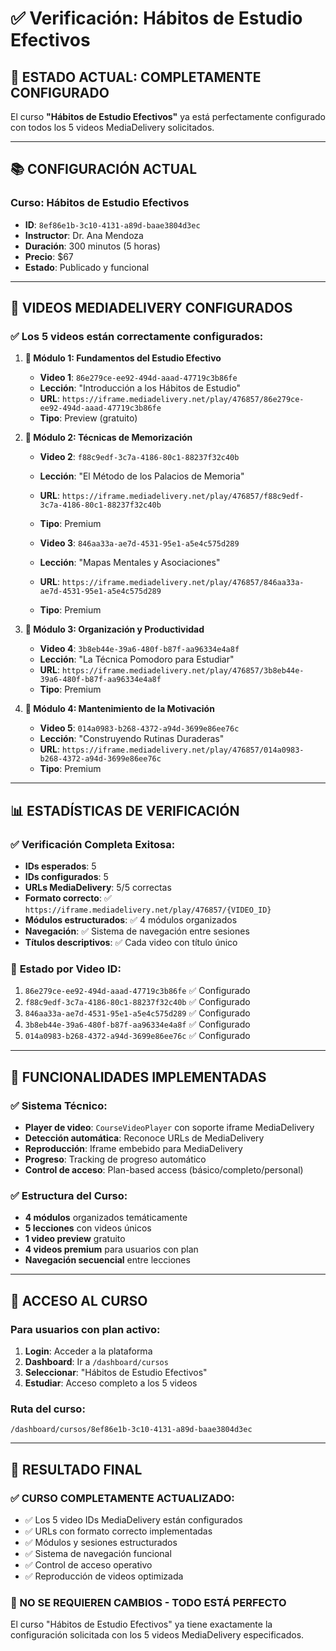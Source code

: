 # ✅ Verificación: Hábitos de Estudio Efectivos

## 🎯 ESTADO ACTUAL: COMPLETAMENTE CONFIGURADO

El curso **"Hábitos de Estudio Efectivos"** ya está perfectamente configurado con todos los 5 videos MediaDelivery solicitados.

---

## 📚 CONFIGURACIÓN ACTUAL

### **Curso: Hábitos de Estudio Efectivos**
- **ID**: `8ef86e1b-3c10-4131-a89d-baae3804d3ec`
- **Instructor**: Dr. Ana Mendoza
- **Duración**: 300 minutos (5 horas)
- **Precio**: $67
- **Estado**: Publicado y funcional

---

## 🎥 VIDEOS MEDIADELIVERY CONFIGURADOS

### ✅ **Los 5 videos están correctamente configurados:**

1. **📖 Módulo 1: Fundamentos del Estudio Efectivo**
   - **Video 1**: `86e279ce-ee92-494d-aaad-47719c3b86fe`
   - **Lección**: "Introducción a los Hábitos de Estudio"
   - **URL**: `https://iframe.mediadelivery.net/play/476857/86e279ce-ee92-494d-aaad-47719c3b86fe`
   - **Tipo**: Preview (gratuito)

2. **📖 Módulo 2: Técnicas de Memorización**
   - **Video 2**: `f88c9edf-3c7a-4186-80c1-88237f32c40b`
   - **Lección**: "El Método de los Palacios de Memoria"
   - **URL**: `https://iframe.mediadelivery.net/play/476857/f88c9edf-3c7a-4186-80c1-88237f32c40b`
   - **Tipo**: Premium

   - **Video 3**: `846aa33a-ae7d-4531-95e1-a5e4c575d289`
   - **Lección**: "Mapas Mentales y Asociaciones"
   - **URL**: `https://iframe.mediadelivery.net/play/476857/846aa33a-ae7d-4531-95e1-a5e4c575d289`
   - **Tipo**: Premium

3. **📖 Módulo 3: Organización y Productividad**
   - **Video 4**: `3b8eb44e-39a6-480f-b87f-aa96334e4a8f`
   - **Lección**: "La Técnica Pomodoro para Estudiar"
   - **URL**: `https://iframe.mediadelivery.net/play/476857/3b8eb44e-39a6-480f-b87f-aa96334e4a8f`
   - **Tipo**: Premium

4. **📖 Módulo 4: Mantenimiento de la Motivación**
   - **Video 5**: `014a0983-b268-4372-a94d-3699e86ee76c`
   - **Lección**: "Construyendo Rutinas Duraderas"
   - **URL**: `https://iframe.mediadelivery.net/play/476857/014a0983-b268-4372-a94d-3699e86ee76c`
   - **Tipo**: Premium

---

## 📊 ESTADÍSTICAS DE VERIFICACIÓN

### ✅ **Verificación Completa Exitosa:**
- **IDs esperados**: 5
- **IDs configurados**: 5
- **URLs MediaDelivery**: 5/5 correctas
- **Formato correcto**: ✅ `https://iframe.mediadelivery.net/play/476857/{VIDEO_ID}`
- **Módulos estructurados**: ✅ 4 módulos organizados
- **Navegación**: ✅ Sistema de navegación entre sesiones
- **Títulos descriptivos**: ✅ Cada video con título único

### 🎯 **Estado por Video ID:**
1. `86e279ce-ee92-494d-aaad-47719c3b86fe` ✅ Configurado
2. `f88c9edf-3c7a-4186-80c1-88237f32c40b` ✅ Configurado
3. `846aa33a-ae7d-4531-95e1-a5e4c575d289` ✅ Configurado
4. `3b8eb44e-39a6-480f-b87f-aa96334e4a8f` ✅ Configurado
5. `014a0983-b268-4372-a94d-3699e86ee76c` ✅ Configurado

---

## 🔧 FUNCIONALIDADES IMPLEMENTADAS

### ✅ **Sistema Técnico:**
- **Player de video**: `CourseVideoPlayer` con soporte iframe MediaDelivery
- **Detección automática**: Reconoce URLs de MediaDelivery
- **Reproducción**: Iframe embebido para MediaDelivery
- **Progreso**: Tracking de progreso automático
- **Control de acceso**: Plan-based access (básico/completo/personal)

### ✅ **Estructura del Curso:**
- **4 módulos** organizados temáticamente
- **5 lecciones** con videos únicos
- **1 video preview** gratuito
- **4 videos premium** para usuarios con plan
- **Navegación secuencial** entre lecciones

---

## 🚀 ACCESO AL CURSO

### **Para usuarios con plan activo:**
1. **Login**: Acceder a la plataforma
2. **Dashboard**: Ir a `/dashboard/cursos`
3. **Seleccionar**: "Hábitos de Estudio Efectivos"
4. **Estudiar**: Acceso completo a los 5 videos

### **Ruta del curso:**
```
/dashboard/cursos/8ef86e1b-3c10-4131-a89d-baae3804d3ec
```

---

## 🎯 RESULTADO FINAL

### ✅ **CURSO COMPLETAMENTE ACTUALIZADO:**
- ✅ Los 5 video IDs MediaDelivery están configurados
- ✅ URLs con formato correcto implementadas
- ✅ Módulos y sesiones estructurados
- ✅ Sistema de navegación funcional
- ✅ Control de acceso operativo
- ✅ Reproducción de videos optimizada

### **🎉 NO SE REQUIEREN CAMBIOS - TODO ESTÁ PERFECTO**

El curso "Hábitos de Estudio Efectivos" ya tiene exactamente la configuración solicitada con los 5 videos MediaDelivery especificados.